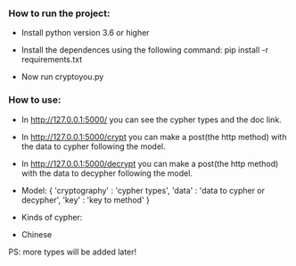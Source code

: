 <h3>How to run the project:</h3>

- Install python version 3.6 or higher

- Install the dependences using the following command: pip install -r requirements.txt 

- Now run cryptoyou.py


<h3>How to use:</h3>

- In http://127.0.0.1:5000/ you can see the cypher types and the doc link.

- In http://127.0.0.1:5000/crypt you can make a post(the http method) with the data to cypher following the model.

- In http://127.0.0.1:5000/decrypt you can make a post(the http method) with the data to decypher following the model.

- Model: 
{
    'cryptography' : 'cypher types',
    'data' : 'data to cypher or decypher',
    'key' : 'key to method'
}


- Kinds of cypher:

- Chinese


PS: more types will be added later!